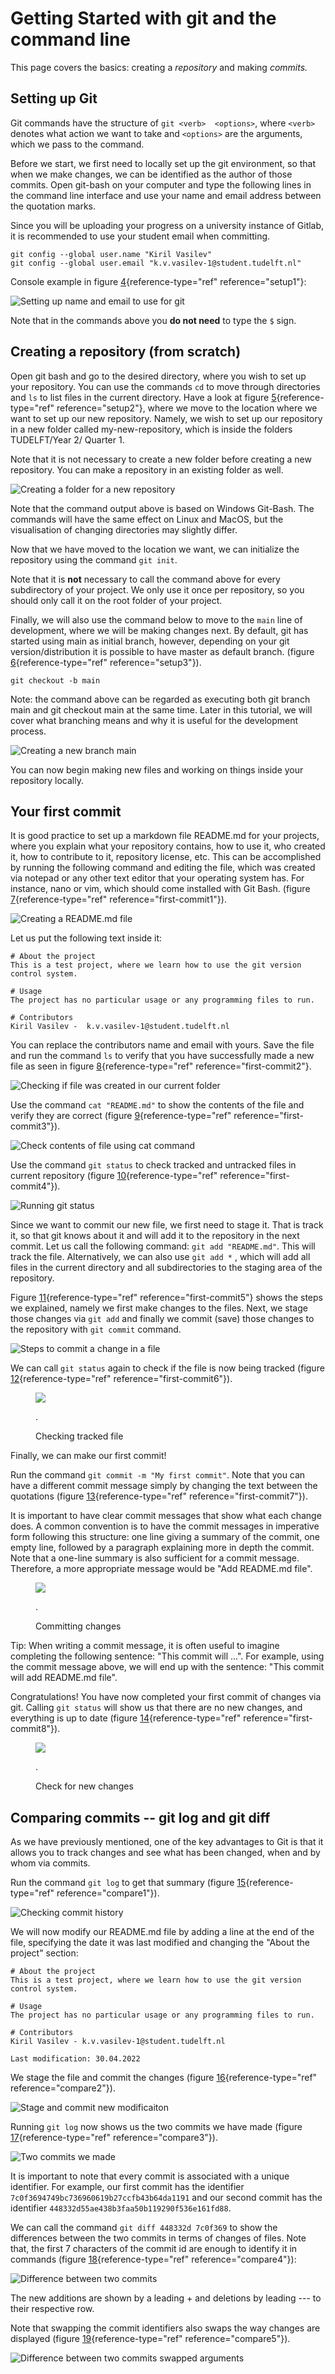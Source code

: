 # Getting Started with git and the command line

This page covers the basics: creating a _repository_ and making _commits._

## Setting up Git


Git commands have the structure of `git <verb>  <options>`, where
`<verb>` denotes what action we want to take and `<options>` are the
arguments, which we pass to the command.

Before we start, we first need to locally set up the git environment, so
that when we make changes, we can be identified as the author of those
commits. Open git-bash on your computer and type the following lines in
the command line interface and use your name and email address between
the quotation marks.

Since you will be uploading your progress on a university instance of
Gitlab, it is recommended to use your student email when committing.

```
git config --global user.name "Kiril Vasilev"
git config --global user.email "k.v.vasilev-1@student.tudelft.nl"
```

Console example in figure [4](#setup1){reference-type="ref"
reference="setup1"}:

![Setting up name and email to use for git](../images/setup1.png)

Note that in the commands above you **do not need** to type the `$`
sign.

## Creating a repository (from scratch)


Open git bash and go to the desired directory, where you wish to set up
your repository. You can use the commands `cd` to move through
directories and `ls` to list files in the current directory. Have a look
at figure [5](#setup2){reference-type="ref" reference="setup2"}, where
we move to the location where we want to set up our new repository.
Namely, we wish to set up our repository in a new folder called
my-new-repository, which is inside the folders TUDELFT/Year 2/ Quarter
1.

Note that it is not necessary to create a new folder before creating a
new repository. You can make a repository in an existing folder as well.

![Creating a folder for a new repository](../images/setup2.png)

Note that the command output above is based on Windows Git-Bash. The
commands will have the same effect on Linux and MacOS, but the
visualisation of changing directories may slightly differ.

Now that we have moved to the location we want, we can initialize the
repository using the command `git init`.

Note that it is **not** necessary to call the command above for every
subdirectory of your project. We only use it once per repository, so you
should only call it on the root folder of your project.

Finally, we will also use the command below to move to the `main` line
of development, where we will be making changes next. By default, git
has started using main as initial branch, however, depending on your git
version/distribution it is possible to have master as default branch.
(figure [6](#setup3){reference-type="ref" reference="setup3"}).

```
git checkout -b main
```

Note: the command above can be regarded as executing both git branch
main and git checkout main at the same time. Later in this tutorial, we
will cover what branching means and why it is useful for the development
process.

![Creating a new branch main](../images/setup3.png)

You can now begin making new files and working on things inside your
repository locally.

## Your first commit


It is good practice to set up a markdown file README.md for your
projects, where you explain what your repository contains, how to use
it, who created it, how to contribute to it, repository license, etc.
This can be accomplished by running the following command and editing
the file, which was created via notepad or any other text editor that
your operating system has. For instance, nano or vim, which should come
installed with Git Bash. (figure
[7](#first-commit1){reference-type="ref" reference="first-commit1"}).

![Creating a README.md file](../images/first-commit1.png)

Let us put the following text inside it:

``` {columns="fullflexible" frame="single"}
# About the project
This is a test project, where we learn how to use the git version control system.

# Usage
The project has no particular usage or any programming files to run.

# Contributors
Kiril Vasilev -  k.v.vasilev-1@student.tudelft.nl
```

You can replace the contributors name and email with yours. Save the
file and run the command `ls` to verify that you have successfully made
a new file as seen in figure [8](#first-commit2){reference-type="ref"
reference="first-commit2"}.

![Checking if file was created in our current
folder](../images/first-commit2.png)

Use the command `cat "README.md"` to show the contents of the file and
verify they are correct (figure [9](#first-commit3){reference-type="ref"
reference="first-commit3"}).

![Check contents of file using cat
command](../images/first-commit3.png)

Use the command `git status` to check tracked and untracked files in
current repository (figure [10](#first-commit4){reference-type="ref"
reference="first-commit4"}).

![Running `git status`](../images/first-commit4.png)

Since we want to commit our new file, we first need to stage it. That is
track it, so that git knows about it and will add it to the repository
in the next commit. Let us call the following command:
`git add "README.md"`. This will track the file. Alternatively, we can
also use `git add *` , which will add all files in the current directory
and all subdirectories to the staging area of the repository.

Figure [11](#first-commit5){reference-type="ref"
reference="first-commit5"} shows the steps we explained, namely we first
make changes to the files. Next, we stage those changes via `git add`
and finally we commit (save) those changes to the repository with
`git commit` command.

![Steps to commit a change in a
file](../images/first-commit5.png)

We can call `git status` again to check if the file is now being tracked
(figure [12](#first-commit6){reference-type="ref"
reference="first-commit6"}).

<figure id="first-commit6">
<img src="../images/first-commit6.png" />
<p>. <span id="first-commit6" label="first-commit6"></span></p>
<figcaption>Checking tracked file</figcaption>
</figure>

Finally, we can make our first commit!

Run the command `git commit -m "My first commit"`. Note that you can
have a different commit message simply by changing the text between the
quotations (figure [13](#first-commit7){reference-type="ref"
reference="first-commit7"}).

It is important to have clear commit messages that show what each change
does. A common convention is to have the commit messages in imperative
form following this structure: one line giving a summary of the commit,
one empty line, followed by a paragraph explaining more in depth the
commit. Note that a one-line summary is also sufficient for a commit
message. Therefore, a more appropriate message would be \"Add README.md
file\".

<figure id="first-commit7">
<img src="../images/first-commit7.png" />
<p>. <span id="first-commit7" label="first-commit7"></span></p>
<figcaption>Committing changes</figcaption>
</figure>

Tip: When writing a commit message, it is often useful to imagine
completing the following sentence: "This commit will ...\". For example,
using the commit message above, we will end up with the sentence: "This
commit will add README.md file".

Congratulations! You have now completed your first commit of changes via
git. Calling `git status` will show us that there are no new changes,
and everything is up to date (figure
[14](#first-commit8){reference-type="ref" reference="first-commit8"}).

<figure id="first-commit8">
<img src="../images/first-commit8.png" />
<p>. <span id="first-commit8" label="first-commit8"></span></p>
<figcaption>Check for new changes</figcaption>
</figure>

## Comparing commits -- git log and git diff


As we have previously mentioned, one of the key advantages to Git is
that it allows you to track changes and see what has been changed, when
and by whom via commits.

Run the command `git log` to get that summary (figure
[15](#compare1){reference-type="ref" reference="compare1"}).

![Checking commit history](../images/compare1.png)

We will now modify our README.md file by adding a line at the end of the
file, specifying the date it was last modified and changing the "About
the project" section:

``` {columns="fullflexible" frame="single"}
# About the project
This is a test project, where we learn how to use the git version control system.

# Usage
The project has no particular usage or any programming files to run.

# Contributors
Kiril Vasilev - k.v.vasilev-1@student.tudelft.nl

Last modification: 30.04.2022
```

We stage the file and commit the changes (figure
[16](#compare2){reference-type="ref" reference="compare2"}).

![Stage and commit new modificaiton](../images/compare2.png)

Running `git log` now shows us the two commits we have made (figure
[17](#compare3){reference-type="ref" reference="compare3"}).

![Two commits we made](../images/compare3.png)

It is important to note that every commit is associated with a unique
identifier. For example, our first commit has the identifier
`7c0f3694749bc736960619b27ccfb43b64da1191` and our second commit has the
identifier `448332d55ae438b3faa50b119290f536e161fd88`.

We can call the command `git diff 448332d 7c0f369` to show the
differences between the two commits in terms of changes of files. Note
that, the first 7 characters of the commit id are enough to identify it
in commands (figure [18](#compare4){reference-type="ref"
reference="compare4"}):

![Difference between two commits](../images/compare4.png)

The new additions are shown by a leading + and deletions by leading ---
to their respective row.

Note that swapping the commit identifiers also swaps the way changes are
displayed (figure [19](#compare5){reference-type="ref"
reference="compare5"}).

![Difference between two commits swapped
arguments](../images/compare5.png)
